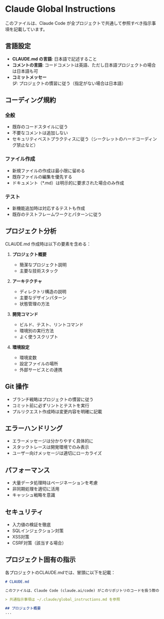 # Claude Global Instructions

このファイルは、Claude Code が全プロジェクトで共通して参照すべき指示事項を記載しています。

## 言語設定

- **CLAUDE.md の言語**: 日本語で記述すること
- **コメントの言語**: コードコメントは英語、ただし日本語プロジェクトの場合は日本語も可
- **コミットメッセージ**: プロジェクトの慣習に従う（指定がない場合は日本語）

## コーディング規約

### 全般
- 既存のコードスタイルに従う
- 不要なコメントは追加しない
- セキュリティベストプラクティスに従う（シークレットのハードコーディング禁止など）

### ファイル作成
- 新規ファイルの作成は最小限に留める
- 既存ファイルの編集を優先する
- ドキュメント（*.md）は明示的に要求された場合のみ作成

### テスト
- 新機能追加時は対応するテストも作成
- 既存のテストフレームワークとパターンに従う

## プロジェクト分析

CLAUDE.md 作成時は以下の要素を含める：

1. **プロジェクト概要**
   - 簡潔なプロジェクト説明
   - 主要な技術スタック

2. **アーキテクチャ**
   - ディレクトリ構造の説明
   - 主要なデザインパターン
   - 状態管理の方法

3. **開発コマンド**
   - ビルド、テスト、リントコマンド
   - 環境別の実行方法
   - よく使うスクリプト

4. **環境設定**
   - 環境変数
   - 設定ファイルの場所
   - 外部サービスとの連携

## Git 操作

- ブランチ戦略はプロジェクトの慣習に従う
- コミット前に必ずリントとテストを実行
- プルリクエスト作成時は変更内容を明確に記載

## エラーハンドリング

- エラーメッセージは分かりやすく具体的に
- スタックトレースは開発環境でのみ表示
- ユーザー向けメッセージは適切にローカライズ

## パフォーマンス

- 大量データ処理時はページネーションを考慮
- 非同期処理を適切に活用
- キャッシュ戦略を意識

## セキュリティ

- 入力値の検証を徹底
- SQLインジェクション対策
- XSS対策
- CSRF対策（該当する場合）

## プロジェクト固有の指示

各プロジェクトのCLAUDE.mdでは、冒頭に以下を記載：

```markdown
# CLAUDE.md

このファイルは、Claude Code (claude.ai/code) がこのリポジトリのコードを扱う際のガイダンスを提供します。

> 共通指示事項は ~/.claude/global_instructions.md を参照

## プロジェクト概要
...
```
